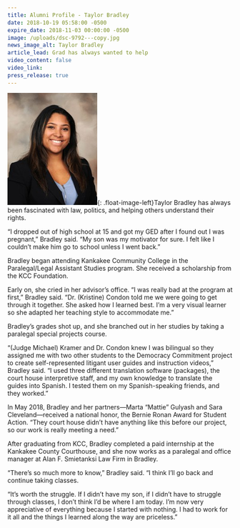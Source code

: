 ```yaml
---
title: Alumni Profile - Taylor Bradley
date: 2018-10-19 05:58:00 -0500
expire_date: 2018-11-03 00:00:00 -0500
image: /uploads/dsc-9792---copy.jpg
news_image_alt: Taylor Bradley
article_lead: Grad has always wanted to help
video_content: false
video_link:
press_release: true
---
```


![](/uploads/taylor-bradley-9292.jpg){: .float-image-left}Taylor Bradley has always been fascinated with law, politics, and helping others understand their rights.

“I dropped out of high school at 15 and got my GED after I found out I was pregnant,” Bradley said. “My son was my motivator for sure. I felt like I couldn’t make him go to school unless I went back.”

Bradley began attending Kankakee Community College in the Paralegal/Legal Assistant Studies program. She received a scholarship from the KCC Foundation.

Early on, she cried in her advisor’s office. “I was really bad at the program at first,” Bradley said. “Dr. (Kristine) Condon told me we were going to get through it together. She asked how I learned best. I’m a very visual learner so she adapted her teaching style to accommodate me.”

Bradley’s grades shot up, and she branched out in her studies by taking a paralegal special projects course.

“(Judge Michael) Kramer and Dr. Condon knew I was bilingual so they assigned me with two other students to the Democracy Commitment project to create self-represented litigant user guides and instruction videos,” Bradley said. “I used three different translation software (packages), the court house interpretive staff, and my own knowledge to translate the guides into Spanish. I tested them on my Spanish-speaking friends, and they worked.”

In May 2018, Bradley and her partners—Marta “Mattie” Gulyash and Sara Cleveland—received a national honor, the Bernie Ronan Award for Student Action. “They court house didn’t have anything like this before our project, so our work is really meeting a need.”

After graduating from KCC, Bradley completed a paid internship at the Kankakee County Courthouse, and she now works as a paralegal and office manager at Alan F. Smietanksi Law Firm in Bradley.

“There’s so much more to know,” Bradley said. “I think I’ll go back and continue taking classes.

“It’s worth the struggle. If I didn’t have my son, if I didn’t have to struggle through classes, I don’t think I’d be where I am today. I’m now very appreciative of everything because I started with nothing. I had to work for it all and the things I learned along the way are priceless.”